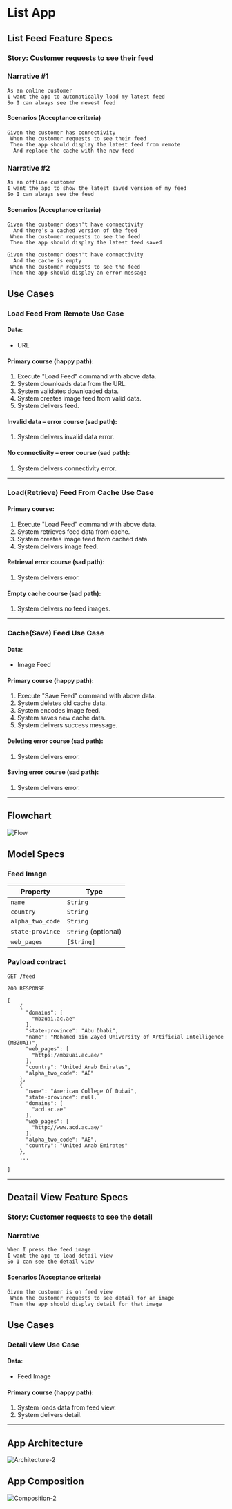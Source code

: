# List App



## List Feed Feature Specs

### Story: Customer requests to see their feed

### Narrative #1

```
As an online customer
I want the app to automatically load my latest feed
So I can always see the newest feed
```

#### Scenarios (Acceptance criteria)

```
Given the customer has connectivity
 When the customer requests to see their feed
 Then the app should display the latest feed from remote
  And replace the cache with the new feed
```

### Narrative #2

```
As an offline customer
I want the app to show the latest saved version of my feed
So I can always see the feed
```

#### Scenarios (Acceptance criteria)

```
Given the customer doesn't have connectivity
  And there’s a cached version of the feed
 When the customer requests to see the feed
 Then the app should display the latest feed saved

Given the customer doesn't have connectivity
  And the cache is empty
 When the customer requests to see the feed
 Then the app should display an error message
```

## Use Cases

### Load Feed From Remote Use Case

#### Data:
- URL

#### Primary course (happy path):
1. Execute "Load Feed" command with above data.
2. System downloads data from the URL.
3. System validates downloaded data.
4. System creates image feed from valid data.
5. System delivers feed.

#### Invalid data – error course (sad path):
1. System delivers invalid data error.

#### No connectivity – error course (sad path):
1. System delivers connectivity error.

---

### Load(Retrieve) Feed From Cache Use Case

#### Primary course:
1. Execute "Load Feed" command with above data.
2. System retrieves feed data from cache.
4. System creates image feed from cached data.
5. System delivers image feed.

#### Retrieval error course (sad path):
1. System delivers error.

#### Empty cache course (sad path): 
1. System delivers no feed images.

---

### Cache(Save) Feed Use Case

#### Data:
- Image Feed

#### Primary course (happy path):
1. Execute "Save Feed" command with above data.
2. System deletes old cache data.
3. System encodes image feed.
5. System saves new cache data.
6. System delivers success message.

#### Deleting error course (sad path):
1. System delivers error.

#### Saving error course (sad path):
1. System delivers error.

---

## Flowchart

![Flow](https://github.com/afsalkp007/ListApp/assets/23147303/db817174-4f3e-4d24-af2a-492531d52dbf)

## Model Specs

### Feed Image

| Property        | Type                |
|-----------------|---------------------|
| `name`          | `String`            |
| `country`       | `String`            |
| `alpha_two_code`| `String`            |
| `state-province`| `String` (optional) |
| `web_pages`     | `[String]`          |

### Payload contract

```
GET /feed

200 RESPONSE

[
    {
      "domains": [
        "mbzuai.ac.ae"
      ],
      "state-province": "Abu Dhabi",
      "name": "Mohamed bin Zayed University of Artificial Intelligence (MBZUAI)",
      "web_pages": [
        "https://mbzuai.ac.ae/"
      ],
      "country": "United Arab Emirates",
      "alpha_two_code": "AE"
    },
    {
      "name": "American College Of Dubai",
      "state-province": null,
      "domains": [
        "acd.ac.ae"
      ],
      "web_pages": [
        "http://www.acd.ac.ae/"
      ],
      "alpha_two_code": "AE",
      "country": "United Arab Emirates"
    },
    ...

]

```

---

## Deatail View Feature Specs

### Story: Customer requests to see the detail

### Narrative

```
When I press the feed image
I want the app to load detail view
So I can see the detail view
```

#### Scenarios (Acceptance criteria)

```
Given the customer is on feed view
 When the customer requests to see detail for an image
 Then the app should display detail for that image

```

## Use Cases

### Detail view Use Case

#### Data:
- Feed Image

#### Primary course (happy path):
1. System loads data from feed view.
2. System delivers detail.

---

## App Architecture

![Architecture-2](https://github.com/afsalkp007/ListApp/assets/23147303/32901349-92d6-4f3a-9524-1dbf898ca271)

## App Composition

![Composition-2](https://github.com/afsalkp007/ListApp/assets/23147303/349577a5-26bd-4f9c-9214-011336a0e14d)




